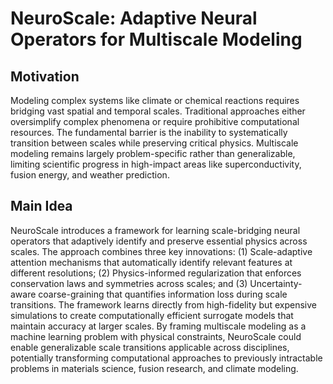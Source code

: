# NeuroScale: Adaptive Neural Operators for Multiscale Modeling

## Motivation
Modeling complex systems like climate or chemical reactions requires bridging vast spatial and temporal scales. Traditional approaches either oversimplify complex phenomena or require prohibitive computational resources. The fundamental barrier is the inability to systematically transition between scales while preserving critical physics. Multiscale modeling remains largely problem-specific rather than generalizable, limiting scientific progress in high-impact areas like superconductivity, fusion energy, and weather prediction.

## Main Idea
NeuroScale introduces a framework for learning scale-bridging neural operators that adaptively identify and preserve essential physics across scales. The approach combines three key innovations: (1) Scale-adaptive attention mechanisms that automatically identify relevant features at different resolutions; (2) Physics-informed regularization that enforces conservation laws and symmetries across scales; and (3) Uncertainty-aware coarse-graining that quantifies information loss during scale transitions. The framework learns directly from high-fidelity but expensive simulations to create computationally efficient surrogate models that maintain accuracy at larger scales. By framing multiscale modeling as a machine learning problem with physical constraints, NeuroScale could enable generalizable scale transitions applicable across disciplines, potentially transforming computational approaches to previously intractable problems in materials science, fusion research, and climate modeling.